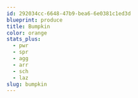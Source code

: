 ```yaml
---
id: 292034cc-6648-47b9-bea6-6e0381c1ed3d
blueprint: produce
title: Bumpkin
color: orange
stats_plus:
  - pwr
  - spr
  - agg
  - arr
  - sch
  - laz
slug: bumpkin
---
```

